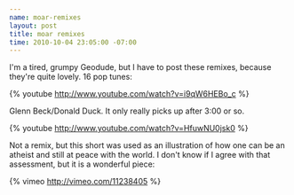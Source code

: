 ```yaml
--- 
name: moar-remixes
layout: post
title: moar remixes
time: 2010-10-04 23:05:00 -07:00
---
```

I'm a tired, grumpy Geodude, but I have to post these remixes, because they're 
quite lovely.  16 pop tunes:

{% youtube http://www.youtube.com/watch?v=i9qW6HEBo_c %}

Glenn Beck/Donald Duck. It only really picks up after 3:00 or so.

{% youtube http://www.youtube.com/watch?v=HfuwNU0jsk0 %}

Not a remix, but this short was used as an illustration of how one can be an
atheist and still at peace with the world. I don't know if I agree with that
assessment, but it is a wonderful piece:

{% vimeo http://vimeo.com/11238405 %}
